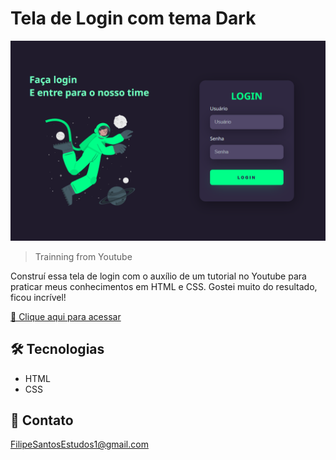 # Tela de Login com tema Dark 

![preview](./.github/preview.png)

> Trainning from Youtube

Construí essa tela de login com o auxílio de um tutorial no Youtube para praticar meus conhecimentos em HTML e CSS. Gostei muito do resultado, ficou incrível!

[🔗 Clique aqui para acessar](https://filipesantos07.github.io/tela-de-login--com-tema-dark/)

## 🛠️ Tecnologias

- HTML
- CSS

## 💛 Contato

FilipeSantosEstudos1@gmail.com
